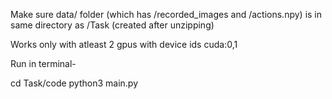 Make sure data/ folder (which has /recorded_images and /actions.npy) is in same directory as /Task (created after unzipping)

Works only with atleast 2 gpus with device ids cuda:0,1

Run in terminal-

cd Task/code
python3 main.py

